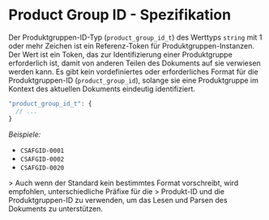 # Product Group ID - Spezifikation

Der Produktgruppen-ID-Typ (`product_group_id_t`) des Werttyps `string` mit 1 oder mehr Zeichen ist ein Referenz-Token für Produktgruppen-Instanzen.
Der Wert ist ein Token, das zur Identifizierung einer Produktgruppe erforderlich ist, damit von anderen Teilen des Dokuments auf sie verwiesen werden kann.
Es gibt kein vordefiniertes oder erforderliches Format für die Produktgruppen-ID (`product_group_id`), solange sie eine Produktgruppe im Kontext des aktuellen Dokuments eindeutig identifiziert.

```javascript
"product_group_id_t": {
  // ...
}
```

*Beispiele:*

* `CSAFGID-0001`
* `CSAFGID-0002`
* `CSAFGID-0020`

&gt; Auch wenn der Standard kein bestimmtes Format vorschreibt, wird empfohlen, unterschiedliche Präfixe für die
&gt; Produkt-ID und die Produktgruppen-ID zu verwenden, um das Lesen und Parsen des Dokuments zu unterstützen.
